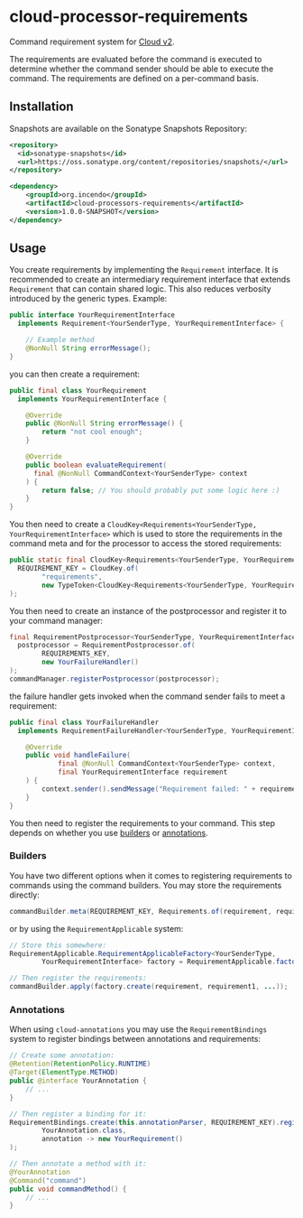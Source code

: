 # cloud-processor-requirements

Command requirement system for [Cloud v2](https://github.com/incendo/cloud).

The requirements are evaluated before
the command is executed to determine whether the command sender should be able to execute the command. The requirements
are defined on a per-command basis.

## Installation

Snapshots are available on the Sonatype Snapshots Repository:

```xml
<repository>
  <id>sonatype-snapshots</id>
  <url>https://oss.sonatype.org/content/repositories/snapshots/</url>
</repository>

<dependency>
    <groupId>org.incendo</groupId>
    <artifactId>cloud-processors-requirements</artifactId>
    <version>1.0.0-SNAPSHOT</version>
</dependency>
```

## Usage

You create requirements by implementing the `Requirement` interface. It is recommended to create an intermediary
requirement interface that extends `Requirement` that can contain shared logic. This also reduces verbosity introduced
by the generic types. Example:

```java
public interface YourRequirementInterface
  implements Requirement<YourSenderType, YourRequirementInterface> {

    // Example method
    @NonNull String errorMessage();
}
```

you can then create a requirement:

```java
public final class YourRequirement
  implements YourRequirementInterface {

    @Override
    public @NonNull String errorMessage() {
        return "not cool enough";
    }

    @Override
    public boolean evaluateRequirement(
      final @NonNull CommandContext<YourSenderType> context
    ) {
        return false; // You should probably put some logic here :)
    }
}
```

You then need to create a `CloudKey<Requirements<YourSenderType, YourRequirementInterface>` which is used to store
the requirements in the command meta and for the processor to access the stored requirements:

```java
public static final CloudKey<Requirements<YourSenderType, YourRequirementInterface>>
  REQUIREMENT_KEY = CloudKey.of(
        "requirements",
        new TypeToken<CloudKey<Requirements<YourSenderType, YourRequirementInterface>>>() {}
);
```

You then need to create an instance of the postprocessor and register it to your command manager:

```java
final RequirementPostprocessor<YourSenderType, YourRequirementInterface>
  postprocessor = RequirementPostprocessor.of(
        REQUIREMENTS_KEY,
        new YourFailureHandler()
);
commandManager.registerPostprocessor(postprocessor);
```

the failure handler gets invoked when the command sender fails to meet a requirement:

```java
public final class YourFailureHandler
  implements RequirementFailureHandler<YourSenderType, YourRequirementInterface> {

    @Override
    public void handleFailure(
            final @NonNull CommandContext<YourSenderType> context,
            final YourRequirementInterface requirement
    ) {
        context.sender().sendMessage("Requirement failed: " + requirement.errorMessage());
    }
}
```

You then need to register the requirements to your command. This step depends on whether you use
[builders](#builders) or [annotations](#annotations).

### Builders

You have two different options when it comes to registering requirements to commands using the command builders.
You may store the requirements directly:

```java
commandBuilder.meta(REQUIREMENT_KEY, Requirements.of(requirement, requirement1, ...));
```

or by using the `RequirementApplicable` system:

```java
// Store this somewhere:
RequirementApplicable.RequirementApplicableFactory<YourSenderType,
        YourRequirementInterface> factory = RequirementApplicable.factory(REQUIREMENT_KEY);

// Then register the requirements:
commandBuilder.apply(factory.create(requirement, requirement1, ...));
```

### Annotations

When using `cloud-annotations` you may use the `RequirementBindings` system to register bindings between
annotations and requirements:

```java
// Create some annotation:
@Retention(RetentionPolicy.RUNTIME)
@Target(ElementType.METHOD)
public @interface YourAnnotation {
    // ...
}

// Then register a binding for it:
RequirementBindings.create(this.annotationParser, REQUIREMENT_KEY).register(
        YourAnnotation.class,
        annotation -> new YourRequirement()
);

// Then annotate a method with it:
@YourAnnotation
@Command("command")
public void commandMethod() {
    // ...
}
```
